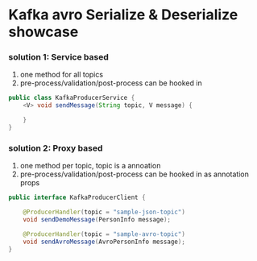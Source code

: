 # Kafka avro Serialize & Deserialize showcase


### solution 1: Service based
1. one method for all topics
2. pre-process/validation/post-process can be hooked in
```java
public class KafkaProducerService {
    <V> void sendMessage(String topic, V message) {

    }
}
```

### solution 2: Proxy based 
1. one method per topic, topic is a annoation
2. pre-process/validation/post-process can be hooked in as annotation props
```java
public interface KafkaProducerClient {

    @ProducerHandler(topic = "sample-json-topic")
    void sendDemoMessage(PersonInfo message);

    @ProducerHandler(topic = "sample-avro-topic")
    void sendAvroMessage(AvroPersonInfo message);
}
```
